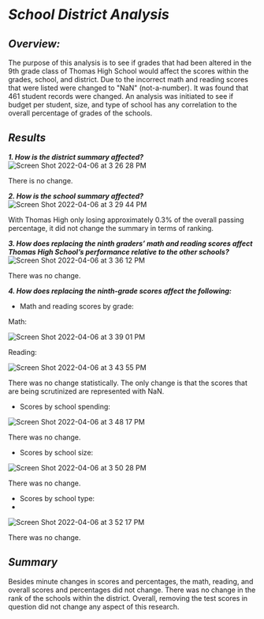 # ***School District Analysis***

## ***Overview:***

The purpose of this analysis is to see if grades that had been altered in the 9th grade class of Thomas High School would affect the scores within the grades, school, and district. Due to the incorrect math and reading scores that were listed were changed to "NaN" (not-a-number). It was found that 461 student records were changed. An analysis was initiated to see if budget per student, size, and type of school has any correlation to the overall percentage of grades of the schools. 

## ***Results***

***1. How is the district summary affected?***
![Screen Shot 2022-04-06 at 3 26 28 PM](https://user-images.githubusercontent.com/87077325/162065031-38d51d07-4ca6-4207-816a-8d217b22c437.png)
     
There is no change.

***2. How is the school summary affected?***
![Screen Shot 2022-04-06 at 3 29 44 PM](https://user-images.githubusercontent.com/87077325/162065395-d1f5ce50-089a-426f-9bb9-f0bdda8727a1.png)

   
With Thomas High only losing approximately 0.3% of the overall passing percentage, it did not change the summary in terms of ranking.

***3. How does replacing the ninth graders’ math and reading scores affect Thomas High School’s performance relative to the other schools?***
![Screen Shot 2022-04-06 at 3 36 12 PM](https://user-images.githubusercontent.com/87077325/162066532-df3e50d9-5f48-4a4c-b922-f51acac53897.png)

   
There was no change.

***4. How does replacing the ninth-grade scores affect the following:***

   - Math and reading scores by grade:
   
Math:

![Screen Shot 2022-04-06 at 3 39 01 PM](https://user-images.githubusercontent.com/87077325/162066872-86c8e112-6171-4f48-ab27-eed1ab02ee6c.png)

Reading:

![Screen Shot 2022-04-06 at 3 43 55 PM](https://user-images.githubusercontent.com/87077325/162067690-c0ca37c4-ca88-47bb-ace0-e0c0f2505f92.png)

   There was no change statistically. The only change is that the scores that are being scrutinized are represented with NaN.
   - Scores by school spending:
   
   ![Screen Shot 2022-04-06 at 3 48 17 PM](https://user-images.githubusercontent.com/87077325/162068356-cec0a894-6df7-458a-92c4-1d6c43c4818a.png)

   There was no change.
   
   - Scores by school size:
   
   ![Screen Shot 2022-04-06 at 3 50 28 PM](https://user-images.githubusercontent.com/87077325/162068563-825a5042-27d8-4ca8-9f2f-7f355b41b99f.png)

   There was no change.
   
   - Scores by school type:
   - 
  ![Screen Shot 2022-04-06 at 3 52 17 PM](https://user-images.githubusercontent.com/87077325/162068833-109e0e9b-d20c-4003-8390-72984b819489.png)

   There was no change.

## ***Summary*** 

Besides minute changes in scores and percentages, the math, reading, and overall scores and percentages did not change. There was no change in the rank of the schools within the district. Overall, removing the test scores in question did not change any aspect of this research.
